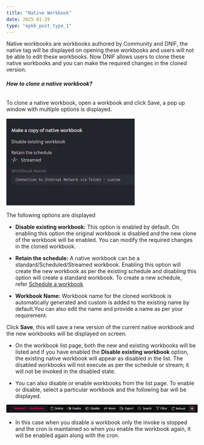 ```yaml
---
title: "Native Workbook"
date: 2025-01-29
type: "epkb_post_type_1"
---
```


  
Native workbooks are workbooks authored by Community and DNIF, the native tag will be displayed on opening these workbooks and users will not be able to edit these workbooks. Now DNIF allows users to clone these native workbooks and you can make the required changes in the cloned version.

###### **How to clone a native workbook?**

To clone a native workbook, open a workbook and click Save, a pop up window with multiple options is displayed.

![image 1-Dec-07-2023-10-32-25-0348-AM](./images-Native%20Workbook/Native-Workbook-1.png)

The following options are displayed

- **Disable existing workbook:** This option is enabled by default. On enabling this option the original workbook is disabled and the new clone of the workbook will be enabled. You can modify the required changes in the cloned workbook.

- **Retain the schedule:** A native workbook can be a standard/Scheduled/Streamed workbook. Enabling this option will create the new workbook as per the existing schedule and disabling this option will create a standard workbook. To create a new schedule, refer [Schedule a workbook](https://dnif.it/kb/hunting-with-workbooks/getting-started-hunting-with-workbooks/schedule-a-workbook-2/)

- **Workbook Name:** Workbook name for the cloned workbook is automatically generated and custom is added to the existing name by default.You can also edit the name and provide a name as per your requirement.

Click **Save**, this will save a new version of the current native workbook and the new workbooks will be displayed on screen.

- On the workbook list page, both the new and existing workbooks will be listed and if you have enabled the **Disable existing workbook** option, the existing native workbook will appear as disabled in the list. The disabled workbooks will not execute as per the schedule or stream; it will not be invoked in the disabled state.

- You can also disable or enable workbooks from the list page. To enable or disable, select a particular workbook and the following bar will be displayed.

![image 2-Dec-07-2023-10-33-29-5873-AM](./images-Native%20Workbook/Native-Workbook-2.png)

- In this case when you disable a workbook only the invoke is stopped and the cron is maintained so when you enable the workbook again, it will be enabled again along with the cron.
